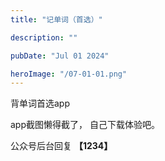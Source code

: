 ```yaml
---
title: "记单词（首选）"

description: ""

pubDate: "Jul 01 2024"

heroImage: "/07-01-01.png"
---
```


背单词首选app

app截图懒得截了， 自己下载体验吧。

公众号后台回复 **【1234】**

